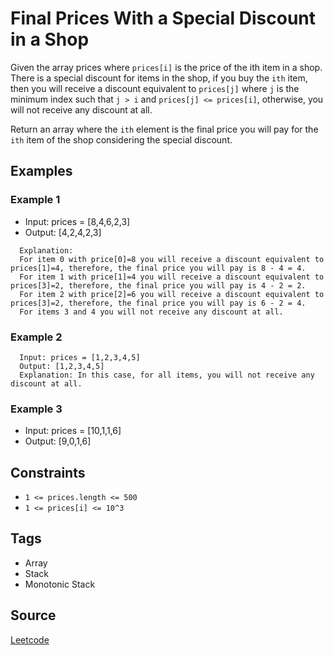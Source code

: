# Final Prices With a Special Discount in a Shop

Given the array prices where `prices[i]` is the price of the ith item in a shop.
There is a special discount for items in the shop, if you buy the `ith` item,
then you will receive a discount equivalent to `prices[j]` where `j` is the
minimum index such that `j > i` and `prices[j] <= prices[i]`, otherwise, you
will not receive any discount at all.

Return an array where the `ith` element is the final price you will pay for the
`ith` item of the shop considering the special discount.

## Examples
### Example 1

- Input: prices = [8,4,6,2,3]
- Output: [4,2,4,2,3]

```
  Explanation:
  For item 0 with price[0]=8 you will receive a discount equivalent to prices[1]=4, therefore, the final price you will pay is 8 - 4 = 4.
  For item 1 with price[1]=4 you will receive a discount equivalent to prices[3]=2, therefore, the final price you will pay is 4 - 2 = 2.
  For item 2 with price[2]=6 you will receive a discount equivalent to prices[3]=2, therefore, the final price you will pay is 6 - 2 = 4.
  For items 3 and 4 you will not receive any discount at all.
```

### Example 2

```
  Input: prices = [1,2,3,4,5]
  Output: [1,2,3,4,5]
  Explanation: In this case, for all items, you will not receive any discount at all.
```

### Example 3

- Input: prices = [10,1,1,6]
- Output: [9,0,1,6]

## Constraints

- `1 <= prices.length <= 500`
- `1 <= prices[i] <= 10^3`

## Tags
- Array
- Stack
- Monotonic Stack

## Source
[Leetcode](https://leetcode.com/problems/final-prices-with-a-special-discount-in-a-shop/)